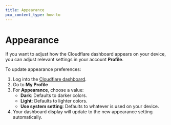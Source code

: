 ```yaml
---
title: Appearance
pcx_content_type: how-to
---
```


# Appearance

If you want to adjust how the Cloudflare dashboard appears on your device, you can adjust relevant settings in your account **Profile**.

To update appearance preferences:

1. Log into the [Cloudflare dashboard](https://dash.cloudflare.com).
2. Go to **My Profile**
3. For **Appearance**, choose a value:
   - **Dark**: Defaults to darker colors.
   - **Light**: Defaults to lighter colors.
   - **Use system setting**: Defaults to whatever is used on your device.
4. Your dashboard display will update to the new appearance setting automatically.
